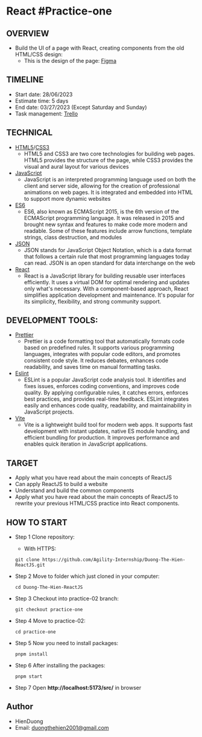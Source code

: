 # React #Practice-one

## OVERVIEW

* Build the UI of a page with React, creating components from the old HTML/CSS design:
  + This is the design of the page: [Figma](https://www.figma.com/file/vxpGwXCoCTOmemQ77z9UYB/Yoora-CMS?node-id=0%3A1988&mode=dev)

## TIMELINE

* Start date: 28/06/2023
* Estimate time: 5 days
* End date: 03/27/2023 (Except Saturday and Sunday)
* Task management: [Trello](https://trello.com/b/sZ2HEiS3/reactjs-practice-01)

## TECHNICAL

* [HTML5](https://developer.mozilla.org/en-US/docs/Web/HTML)/[CSS3](https://developer.mozilla.org/en-US/docs/Web/CSS)
  + HTML5 and CSS3 are two core technologies for building web pages. HTML5 provides the structure of the page, while CSS3 provides the visual and aural layout for various devices
* [JavaScript](https://developer.mozilla.org/en-US/docs/Web/JavaScript)
  + JavaScript is an interpreted programming language used on both the client and server side, allowing for the creation of professional animations on web pages. It is integrated and embedded into HTML to support more dynamic websites
* [ES6](http://es6-features.org/)
  + ES6, also known as ECMAScript 2015, is the 6th version of the ECMAScript programming language. It was released in 2015 and brought new syntax and features to make code more modern and readable. Some of these features include arrow functions, template strings, class destruction, and modules
* [JSON](https://www.w3schools.com/js/js_json_intro.asp)
  + JSON stands for JavaScript Object Notation, which is a data format that follows a certain rule that most programming languages today can read. JSON is an open standard for data interchange on the web
* [React](https://react.dev/learn)
  + React is a JavaScript library for building reusable user interfaces efficiently. It uses a virtual DOM for optimal rendering and updates only what's necessary. With a component-based approach, React simplifies application development and maintenance. It's popular for its simplicity, flexibility, and strong community support.

## DEVELOPMENT TOOLS:

* [Prettier](https://docs.google.com/document/d/1MF8DaLU2YsnOjFPMEMo7l8BASeBk6MHj2dXO-IhWXag/edit#heading=h.wn1dmnyf0s8c)
    - Prettier is a code formatting tool that automatically formats code based on predefined rules. It supports various programming languages, integrates with popular code editors, and promotes consistent code style. It reduces debates, enhances code readability, and saves time on manual formatting tasks.
* [Eslint](https://eslint.org/)
    - ESLint is a popular JavaScript code analysis tool. It identifies and fixes issues, enforces coding conventions, and improves code quality. By applying configurable rules, it catches errors, enforces best practices, and provides real-time feedback. ESLint integrates easily and enhances code quality, readability, and maintainability in JavaScript projects.
* [Vite](https://vitejs.dev/)
    - Vite is a lightweight build tool for modern web apps. It supports fast development with instant updates, native ES module handling, and efficient bundling for production. It improves performance and enables quick iteration in JavaScript applications.

## TARGET

* Apply what you have read about the main concepts of ReactJS
* Can apply ReactJS to build a  website
* Understand and build the common components
* Apply what you have read about the main concepts of ReactJS to rewrite your previous HTML/CSS practice into React components.

## HOW TO START

* Step 1 Clone repository:
    - With HTTPS:
    ~~~
    git clone https://github.com/Agility-Internship/Duong-The-Hien-ReactJS.git
    ~~~

* Step 2 Move to folder which just cloned in your computer:
    ~~~
    cd Duong-The-Hien-ReactJS
    ~~~

* Step 3 Checkout into practice-02 branch:
    ~~~
    git checkout practice-one
    ~~~

* Step 4 Move to practice-02:
    ~~~
    cd practice-one
    ~~~

* Step 5 Now you need to install packages:
    ~~~
    pnpm install
    ~~~

* Step 6 After installing the packages:
    ~~~
    pnpm start
    ~~~

* Step 7 Open **http://localhost:5173/src/** in browser
## Author
- HienDuong
- Email: duongthehien2001@gmail.com